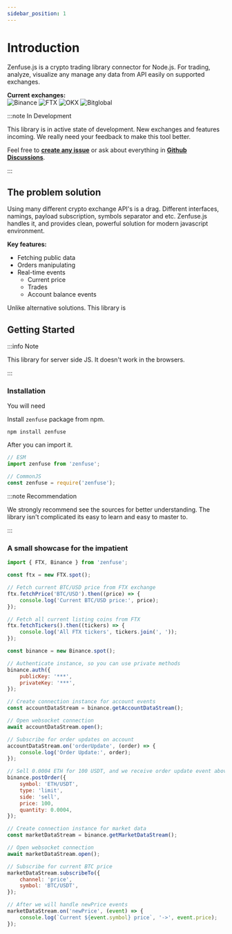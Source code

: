 ```yaml
---
sidebar_position: 1
---
```


# Introduction

Zenfuse.js is a crypto trading library connector for Node.js. For trading, analyze, visualize any manage any data from API easily on supported exchanges.

**Current exchanges:**<br/>
![Binance](/img/exchanges/badges/binance-badge.svg)
![FTX](/img/exchanges/badges/FTX-badge.svg)
![OKX](/img/exchanges/badges/OKX-badge.svg)
![Bitglobal](/img/exchanges/badges/Bitglobal-badge.svg)

:::note In Development

This library is in active state of development. New exchanges and features incoming. We really need your feedback to make this tool better.

Feel free to [**create any issue**](https://github.com/zenfuse/zenfuse.js/issues) or ask about everything in [**Github Discussions**](https://github.com/zenfuse/zenfuse.js/discussions).

:::

## The problem solution

Using many different crypto exchange API's is a drag. Different interfaces, namings, payload subscription, symbols separator and etc.
Zenfuse.js handles it, and provides clean, powerful solution for modern javascript environment.

**Key features:**

-   Fetching public data
-   Orders manipulating
-   Real-time events
    -   Current price
    -   Trades
    -   Account balance events

Unlike alternative solutions. This library is

## Getting Started

:::info Note

This library for server side JS. It doesn't work in the browsers.

:::

### Installation

You will need

Install `zenfuse` package from npm.

```
npm install zenfuse
```

After you can import it.

```js
// ESM
import zenfuse from 'zenfuse';

// CommonJS
const zenfuse = require('zenfuse');
```

:::note Recommendation

We strongly recommend see the sources for better understanding. The library isn't complicated its easy to learn and easy to master to.

:::

### A small showcase for the impatient

```js
import { FTX, Binance } from 'zenfuse';

const ftx = new FTX.spot();

// Fetch current BTC/USD price from FTX exchange
ftx.fetchPrice('BTC/USD').then((price) => {
    console.log('Current BTC/USD price:', price);
});

// Fetch all current listing coins from FTX
ftx.fetchTickers().then((tickers) => {
    console.log('All FTX tickers', tickers.join(', '));
});

const binance = new Binance.spot();

// Authenticate instance, so you can use private methods
binance.auth({
    publicKey: '***',
    privateKey: '***',
});

// Create connection instance for account events
const accountDataStream = binance.getAccountDataStream();

// Open websocket connection
await accountDataStream.open();

// Subscribe for order updates on account
accountDataStream.on('orderUpdate', (order) => {
    console.log('Order Update:', order);
});

// Sell 0.0004 ETH for 100 USDT, and we receive order update event above
binance.postOrder({
    symbol: 'ETH/USDT',
    type: 'limit',
    side: 'sell',
    price: 100,
    quantity: 0.0004,
});

// Create connection instance for market data
const marketDataStream = binance.getMarketDataStream();

// Open websocket connection
await marketDataStream.open();

// Subscribe for current BTC price
marketDataStream.subscribeTo({
    channel: 'price',
    symbol: 'BTC/USDT',
});

// After we will handle newPrice events
marketDataStream.on('newPrice', (event) => {
    console.log(`Current ${event.symbol} price`, '->', event.price);
});
```

